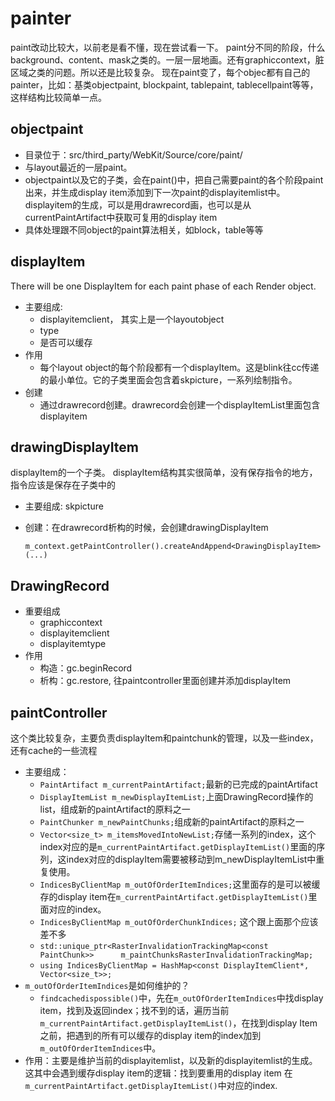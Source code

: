 # painter
paint改动比较大，以前老是看不懂，现在尝试看一下。
paint分不同的阶段，什么background、content、mask之类的。一层一层地画。还有graphiccontext，脏区域之类的问题。所以还是比较复杂。
现在paint变了，每个objec都有自己的painter，比如：基类objectpaint, blockpaint, tablepaint, tablecellpaint等等，这样结构比较简单一点。

## objectpaint
- 目录位于：src/third_party/WebKit/Source/core/paint/
- 与layout最近的一层paint。
- objectpaint以及它的子类，会在paint()中，把自己需要paint的各个阶段paint出来，并生成display item添加到下一次paint的displayitemlist中。displayitem的生成，可以是用drawrecord画，也可以是从currentPaintArtifact中获取可复用的display item
- 具体处理跟不同object的paint算法相关，如block，table等等

## displayItem
There will be one DisplayItem for each paint phase of each Render object. 

- 主要组成:
	- displayitemclient， 其实上是一个layoutobject
	- type
	- 是否可以缓存
- 作用
	- 每个layout object的每个阶段都有一个displayItem。这是blink往cc传递的最小单位。它的子类里面会包含着skpicture，一系列绘制指令。
- 创建
	- 通过drawrecord创建。drawrecord会创建一个displayItemList里面包含displayitem

## drawingDisplayItem
displayItem的一个子类。 displayItem结构其实很简单，没有保存指令的地方，指令应该是保存在子类中的

- 主要组成: skpicture
- 创建：在drawrecord析构的时候，会创建drawingDisplayItem

	`m_context.getPaintController().createAndAppend<DrawingDisplayItem>(...)`

## DrawingRecord
- 重要组成
	- graphiccontext
	- displayitemclient
	- displayitemtype
- 作用
	- 构造：gc.beginRecord
	- 析构：gc.restore, 往paintcontroller里面创建并添加displayItem

## paintController
这个类比较复杂，主要负责displayItem和paintchunk的管理，以及一些index，还有cache的一些流程

- 主要组成：
	- `PaintArtifact m_currentPaintArtifact;`最新的已完成的paintArtifact
	- `DisplayItemList m_newDisplayItemList;`上面DrawingRecord操作的list，组成新的paintArtifact的原料之一
	- `PaintChunker m_newPaintChunks;`组成新的paintArtifact的原料之一
	- `Vector<size_t> m_itemsMovedIntoNewList;`存储一系列的index，这个index对应的是`m_currentPaintArtifact.getDisplayItemList()`里面的序列，这index对应的displayItem需要被移动到m_newDisplayItemList中重复使用。
	- `IndicesByClientMap m_outOfOrderItemIndices;`这里面存的是可以被缓存的display item在`m_currentPaintArtifact.getDisplayItemList()`里面对应的index。
	- `IndicesByClientMap m_outOfOrderChunkIndices;` 这个跟上面那个应该差不多
	- `std::unique_ptr<RasterInvalidationTrackingMap<const PaintChunk>>      m_paintChunksRasterInvalidationTrackingMap;`
	- `using IndicesByClientMap = HashMap<const DisplayItemClient*, Vector<size_t>>;`
- `m_outOfOrderItemIndices`是如何维护的？
	- `findcachedispossible()`中，先在`m_outOfOrderItemIndices`中找display item，找到及返回index；找不到的话，遍历当前`m_currentPaintArtifact.getDisplayItemList()`，在找到display Item之前，把遇到的所有可以缓存的display item的index加到`m_outOfOrderItemIndices`中。
- 作用：主要是维护当前的displayitemlist，以及新的displayitemlist的生成。这其中会遇到缓存display item的逻辑：找到要重用的display item 在`m_currentPaintArtifact.getDisplayItemList()`中对应的index.
